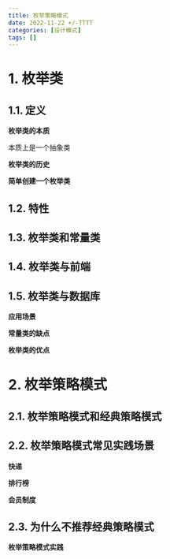 ```yaml
---
title: 枚举策略模式
date: 2022-11-22 +/-TTTT
categories: [设计模式]
tags: []
---
```


# 1. 枚举类

## 1.1. 定义

**枚举类的本质**

本质上是一个抽象类

**枚举类的历史**



**简单创建一个枚举类**



## 1.2. 特性



## 1.3. 枚举类和常量类



## 1.4. 枚举类与前端




## 1.5. 枚举类与数据库


**应用场景**

**常量类的缺点**

**枚举类的优点**


# 2. 枚举策略模式

## 2.1. 枚举策略模式和经典策略模式

## 2.2. 枚举策略模式常见实践场景

**快递**

**排行榜**

**会员制度**




## 2.3. 为什么不推荐经典策略模式

**枚举策略模式实践**
 



